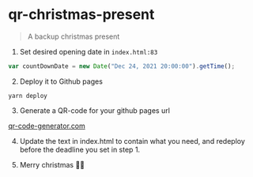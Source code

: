# qr-christmas-present

> A backup christmas present

1. Set desired opening date in `index.html:83`

  ```js
  var countDownDate = new Date("Dec 24, 2021 20:00:00").getTime();
  ```

2. Deploy it to Github pages

```
yarn deploy
``` 

3. Generate a QR-code for your github pages url

[qr-code-generator.com](https://www.qr-code-generator.com/)


4. Update the text in index.html to contain what you need, and redeploy before the deadline you set in step 1.

5. Merry christmas 🧑‍🎄
